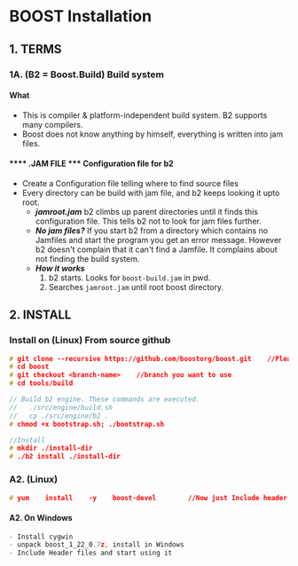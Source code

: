# BOOST Installation

## 1. TERMS
### **1A. (B2 = Boost.Build) Build system**
#### **What** 
- This is compiler & platform-independent build system. B2 supports many compilers.
- Boost does not know anything by himself, everything is written into jam files.

#### **** .JAM FILE *** Configuration file for b2
- Create a Configuration file telling where to find source files
- Every directory can be build with jam file, and b2 keeps looking it upto root.
  - ***jamroot.jam*** b2 climbs up parent directories until it finds this configuration file. This tells b2 not to look for jam files further.
  - ***No jam files?*** If you start b2 from a directory which contains no Jamfiles and start the program you get an error message. However b2 doesn't complain that it can't find a Jamfile. It complains about not finding the build system.
  - ***How it works***
    1. b2 starts. Looks for `boost-build.jam` in pwd. 
    2. Searches `jamroot.jam` until root boost directory.

## 2. INSTALL
### Install on (Linux) From source github
```c
# git clone --recursive https://github.com/boostorg/boost.git	 //Please note RECURSIVE is most important. Time taken=45 min
# cd boost
# git checkout <branch-name>    //branch you want to use
# cd tools/build

// Build b2 engine. These commands are executed.
//   ./src/engine/build.sh
//   cp ./src/engine/b2 .
# chmod +x bootstrap.sh; ./bootstrap.sh

//Install
# mkdir ./install-dir
# ./b2 install ./install-dir
```

### A2. (Linux) 
```c
# yum    install    -y    boost-devel        //Now just Include header files and start using
```

#### A2. On Windows
```c
- Install cygwin    
- unpack boost_1_22_0.7z, install in Windows    
- Include Header files and start using it
```
